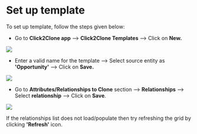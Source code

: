 # Set up template

To set up template, follow the steps given below:

* Go to **Click2Clone app** --> **Click2Clone Templates** --> Click on **New.**

![](<../../../.gitbook/assets/Temp\_1 (3).png>)

* Enter a valid name for the template --> Select source entity as **'Opportunity'** --> Click on **Save.**&#x20;

![](../../../.gitbook/assets/Clone3\_1.1.png)

* Go to **Attributes/Relationships to Clone** section -->  **Relationships** --> Select **relationship** --> Click on **Save**.

![](../../../.gitbook/assets/Clone3\_1.2.png)

If the relationships list does not load/populate then try refreshing the grid by clicking **'Refresh'** icon.

